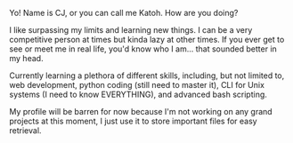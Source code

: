 Yo! Name is CJ, or you can call me Katoh. How are you doing? 

I like surpassing my limits and learning new things. I can be a very competitive person at times but kinda lazy at other times. If you ever get to see or meet me in real life, you'd know who I am... that sounded better in my head.

Currently learning a plethora of different skills, including, but not limited to, web development, python coding (still need to master it), CLI for Unix systems (I need to know EVERYTHING), and advanced bash scripting.

My profile will be barren for now because I'm not working on any grand projects at this moment, I just use it to store important files for easy retrieval.
